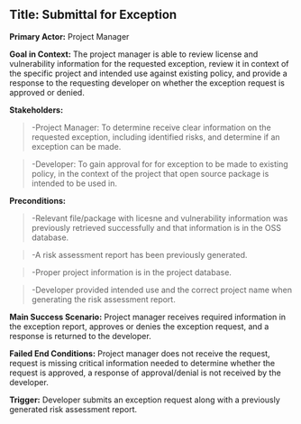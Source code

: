 ## Title: Submittal for Exception
**Primary Actor:** Project Manager

**Goal in Context:**  The project manager is able to review license and vulnerability information for the requested exception, review it in context of the specific project and intended use against existing policy, and provide a response to the requesting developer on whether the exception request is approved or denied.

__Stakeholders:__
  >-Project Manager:  To determine receive clear information on the requested exception, including identified risks, and determine if an exception can be made. 
  
  >-Developer: To gain approval for for exception to be made to existing policy, in the context of the project that open source package is intended to be used in.  

__Preconditions:__
  >-Relevant file/package with licesne and vulnerability information was previously retrieved successfully and that information is in the OSS database. 
  
  >-A risk assessment report has been previously generated.
  
  >-Proper project information is in the project database.  
  
  >-Developer provided intended use and the correct project name when generating the risk assessment report.  

**Main Success Scenario:**  Project manager receives required information in the exception report, approves or denies the exception request, and a response is returned to the developer.

**Failed End Conditions:**  Project manager does not receive the request, request is missing critical information needed to determine whether the request is approved, a response of approval/denial is not received by the developer.

**Trigger:**  Developer submits an exception request along with a previously generated risk assessment report.
